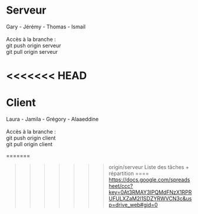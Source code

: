 Serveur
====
Gary - Jérémy - Thomas - Ismail <br><br>
Accès à la branche : <br>
git push origin serveur <br>
git pull origin serveur

<<<<<<< HEAD
=======
Client
====
Laura - Jamila - Grégory - Alaaeddine <br><br>
Accès à la branche :<br>
git push origin client <br>
git pull origin client



=======
>>>>>>> origin/serveur
Liste des tâches + répartition
====
https://docs.google.com/spreadsheet/ccc?key=0At3RMAY3IPQMdFNzX1RPRUFULXZaM2l1SDZYRWVCN3c&usp=drive_web#gid=0
